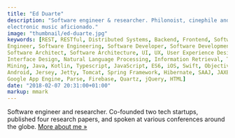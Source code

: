 ```yaml
---
title: "Ed Duarte"
description: "Software engineer & researcher. Philonoist, cinephile and
electronic music aficionado."
image: "thumbnail/ed-duarte.jpg"
keywords: [REST, RESTful, Distributed Systems, Backend, Frontend, Software
Engineer, Software Engineering, Software Developer, Software Development,
Software Architect, Software Architecture, UI, UX, User Experience Design, User
Interface Design, Natural Language Processing, Information Retrieval, Text
Mining, Java, Kotlin, Typescript, JavaScript, ES6, iOS, Swift, Objective-C,
Android, Jersey, Jetty, Tomcat, Spring Framework, Hibernate, SAAJ, JAXB, XSLT,
Google App Engine, Parse, Firebase, Quartz, jQuery, HTML]
date: "2018-02-07 20:31:00+01:00"
markup: mmark
---
```


Software engineer and researcher. Co-founded two tech startups, published four
research papers, and spoken at various conferences around the globe. [More about
me »](/about-me)
